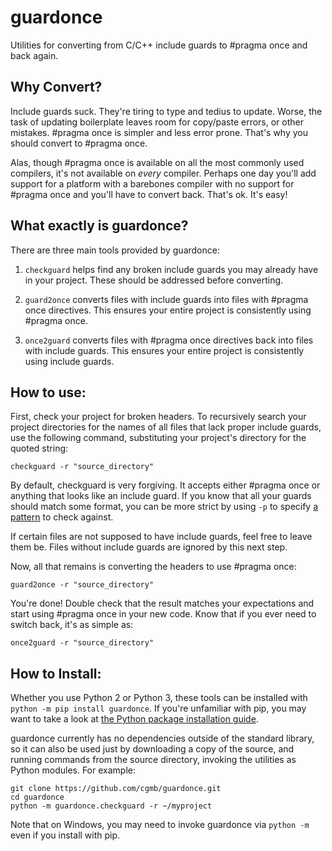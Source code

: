 guardonce
=========

Utilities for converting from C/C++ include guards to #pragma once and
back again.

## Why Convert?
Include guards suck. They're tiring to type and tedius to update. Worse, the
task of updating boilerplate leaves room for copy/paste errors, or other
mistakes. #pragma once is simpler and less error prone. That's why you should
convert to #pragma once.

Alas, though #pragma once is available on all the most commonly used
compilers, it's not available on _every_ compiler. Perhaps one day you'll add
support for a platform with a barebones compiler with no support for #pragma
once and you'll have to convert back. That's ok. It's easy!

## What exactly is guardonce?
There are three main tools provided by guardonce:

1. `checkguard` helps find any broken include guards you may already have in
your project. These should be addressed before converting.

2. `guard2once` converts files with include guards into files with #pragma
once directives. This ensures your entire project is consistently using #pragma
once.

3. `once2guard` converts files with #pragma once directives back into files
with include guards. This ensures your entire project is consistently using
include guards.

## How to use:
First, check your project for broken headers. To recursively search your
project directories for the names of all files that lack proper include guards,
use the following command, substituting your project's directory for the
quoted string:

`checkguard -r "source_directory"`

By default, checkguard is very forgiving. It accepts either #pragma once or
anything that looks like an include guard. If you know that all your guards
should match some format, you can be more strict by using `-p` to specify
[a pattern](docs/PatternLanguage.md) to check against.

If certain files are not supposed to have include guards, feel free to leave
them be. Files without include guards are ignored by this next step.

Now, all that remains is converting the headers to use #pragma once:

`guard2once -r "source_directory"`

You're done! Double check that the result matches your expectations and start
using #pragma once in your new code. Know that if you ever need to switch back,
it's as simple as:

`once2guard -r "source_directory"`

## How to Install:
Whether you use Python 2 or Python 3, these tools can be installed with
`python -m pip install guardonce`. If you're unfamiliar with pip, you may want
to take a look at
[the Python package installation guide](https://docs.python.org/3/installing/).

guardonce currently has no dependencies outside of the standard library, so it
can also be used just by downloading a copy of the source, and running commands
from the source directory, invoking the utilities as Python modules. For
example:

```
git clone https://github.com/cgmb/guardonce.git
cd guardonce
python -m guardonce.checkguard -r ~/myproject
```

Note that on Windows, you may need to invoke guardonce via `python -m` even if
you install with pip.
